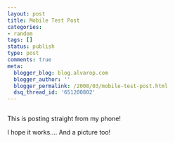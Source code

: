 ```yaml
---
layout: post
title: Mobile Test Post
categories:
- random
tags: []
status: publish
type: post
comments: true
meta:
  blogger_blog: blog.alvarop.com
  blogger_author: ''
  blogger_permalink: /2008/03/mobile-test-post.html
  dsq_thread_id: '651200802'
---
```

<a href="/images/blgr/PIC-0029_1-762580.jpg"><img src="http://1.bp.blogspot.com/_k2p8q4xyXYc/R-fOSpApGII/AAAAAAAAAAQ/lCYxh5fLWyQ/s320/PIC-0029_1-762580.jpg"  border="0" alt="" id="BLOGGER_PHOTO_ID_5181336715954559106" /></a>

This is posting straight from my phone!

I hope it works.... And a picture too!
